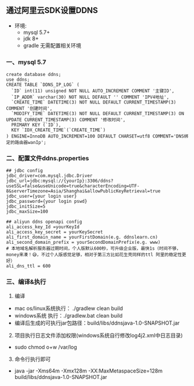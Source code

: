 ## 通过阿里云SDK设置DDNS
- 环境: 
    * mysql 5.7+
    * jdk 8+ 
    * gradle 无需配置相关环境

### 一、mysql 5.7 
````mysql
create database ddns;
use ddns;
CREATE TABLE `DDNS_IP_LOG` (
  `ID` int(11) unsigned NOT NULL AUTO_INCREMENT COMMENT '主键ID',
  `IP_ADDR` varchar(30) NOT NULL DEFAULT '' COMMENT 'IPV4地址',
  `CREATE_TIME` DATETIME(3) NOT NULL DEFAULT CURRENT_TIMESTAMP(3) COMMENT '创建时间',
  `MODIFY_TIME` DATETIME(3) NOT NULL DEFAULT CURRENT_TIMESTAMP(3) ON UPDATE CURRENT_TIMESTAMP(3) COMMENT '修改时间',
  PRIMARY KEY (`ID`),
  KEY `IDX_CREATE_TIME`(`CREATE_TIME`)
) ENGINE=InnoDB AUTO_INCREMENT=100 DEFAULT CHARSET=utf8 COMMENT='DNS绑定的路由器wanIp';
````

### 二、配置文件ddns.properties
````properties
## jdbc config
jdbc_driver=com.mysql.jdbc.Driver
jdbc_url=jdbc:mysql://{yourIp}:3306/ddns?useSSL=false&useUnicode=true&characterEncoding=UTF-8&serverTimezone=Asia/Shanghai&allowPublicKeyRetrieval=true
jdbc_user={your login user}
jdbc_password={your login pswd}
jdbc_initSize=5
jdbc_maxSize=100

## aliyun ddns openapi config
ali_access_key_Id =yourKeyId
ali_access_key_secret = yourKeySecret
ali_first_domain_name = yourFirstDomain(e.g. ddnslearn.cn)
ali_second_domain_prefix = yourSecondDomainPrefix(e.g. www)
# 本地域名解析服务器过期时间，个人版默认600秒，可升级企业版，最快1s（时间不够，money来凑！😅，不过个人版感觉足够，相对于第三方比如花生壳同样的ttl 阿里的稳定性更好）
ali_dns_ttl = 600

````

### 三、编译&执行
1. 编译 
- mac os/linux系统执行： ./gradlew clean build
- windows系统 执行：./gradlew.bat clean build
- 编译后生成的可执行jar包路径：build/libs/ddnsjava-1.0-SNAPSHOT.jar

2. 项目执行日志文件添加权限(windows系统自行修改log4j2.xml中日志目录)
- sudo chmod o+w /var/log

3. 命令行执行即可
- java -jar -Xms64m -Xmx128m -XX:MaxMetaspaceSize=128m build/libs/ddnsjava-1.0-SNAPSHOT.jar
